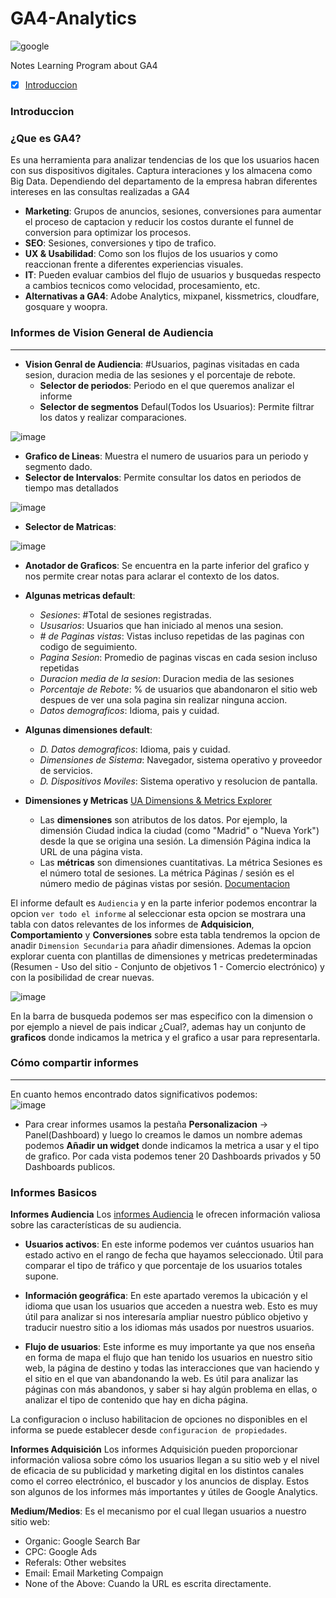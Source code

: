 # GA4-Analytics
![google](https://i0.wp.com/www.lalmendrodesign.com/wp-content/uploads/2021/03/Google-Analytics-Logo.png?fit=3636%2C2000&ssl=1)

Notes Learning Program about GA4 

- [x] [Introduccion](#introduccion)


### Introduccion

### ¿Que es GA4?
Es una herramienta para analizar tendencias de los que los usuarios hacen con sus dispositivos digitales. Captura interaciones y los almacena como Big Data. Dependiendo del departamento de la empresa habran diferentes intereses en las consultas realizadas a GA4

- **Marketing**: Grupos de anuncios, sesiones, conversiones para aumentar el proceso de captacion y reducir los costos durante el funnel de conversion para optimizar los procesos. 
- **SEO**: Sesiones, conversiones y tipo de trafico.
- **UX & Usabilidad**: Como son los flujos de los usuarios y como reaccionan frente a diferentes experiencias visuales.
- **IT**: Pueden evaluar cambios del flujo de usuarios y busquedas respecto a cambios tecnicos como velocidad, procesamiento, etc.
- **Alternativas a GA4**: Adobe Analytics, mixpanel, kissmetrics, cloudfare, gosquare y woopra.

### Informes de Vision General de Audiencia
---
- **Vision Genral de Audiencia**: #Usuarios, paginas visitadas en cada sesion, duracion media de las sesiones y el porcentaje de rebote. 
  - **Selector de periodos**: Periodo en el que queremos analizar el informe
  - **Selector de segmentos** Defaul(Todos los Usuarios): Permite filtrar los datos y realizar comparaciones.

![image](https://user-images.githubusercontent.com/60556632/169178745-13b8133e-363f-421f-9e6d-cd2df4a54c7e.png)
  - **Grafico de Lineas**: Muestra el numero de usuarios para un periodo y segmento dado.
  - **Selector de Intervalos**: Permite consultar los datos en periodos de tiempo mas detallados

![image](https://user-images.githubusercontent.com/60556632/169178961-5bae282c-80fb-4ace-a261-9e71f62da355.png)

  - **Selector de Matricas**:

![image](https://user-images.githubusercontent.com/60556632/169179105-dd0173d6-36a8-4b00-8595-1cfc0e4a8419.png)
  - **Anotador de Graficos**: Se encuentra en la parte inferior del grafico y nos permite crear notas para aclarar el contexto de los datos.
  - **Algunas metricas default**:

    - _Sesiones_: #Total de sesiones registradas.
    - _Ususarios_: Usuarios que han iniciado al menos una sesion.
    - _# de Paginas vistas_: Vistas incluso repetidas de las paginas con codigo de seguimiento.
    - _Pagina Sesion_: Promedio de paginas viscas en cada sesion incluso repetidas
    - _Duracion media de la sesion_: Duracion media de las sesiones
    - _Porcentaje de Rebote_: % de usuarios que abandonaron el sitio web despues de ver una sola pagina sin realizar ninguna accion.
    - _Datos demograficos_: Idioma, pais y cuidad.
  - **Algunas dimensiones default**:
    - _D. Datos demograficos_: Idioma, pais y cuidad.
    - _Dimensiones de Sistema_: Navegador, sistema operativo y proveedor de servicios.
    - _D. Dispositivos Moviles_: Sistema operativo y resolucion de pantalla.

- **Dimensiones y Metricas** [UA Dimensions & Metrics Explorer](https://ga-dev-tools.web.app/dimensions-metrics-explorer/)
  - Las **dimensiones** son atributos de los datos. Por ejemplo, la dimensión Ciudad indica la ciudad (como "Madrid" o "Nueva York") desde la que se origina una sesión. La dimensión Página indica la URL de una página vista.
  - Las **métricas** son dimensiones cuantitativas. La métrica Sesiones es el número total de sesiones. La métrica Páginas / sesión es el número medio de páginas vistas por sesión. [Documentacion](https://support.google.com/analytics/answer/1033861?hl=es#ValidDimensionMetricCombinations&zippy=%2Cen-este-art%C3%ADculo)

El informe default es `Audiencia` y en la parte inferior podemos encontrar la opcion `ver todo el informe` al seleccionar esta opcion se mostrara una tabla con datos relevantes de los informes de **Adquisicion**, **Comportamiento** y **Conversiones** sobre esta tabla tendremos la opcion de anadir `Dimension Secundaria` para añadir dimensiones. Ademas la opcion explorar cuenta con plantillas de dimensiones y metricas predeterminadas (Resumen - Uso del sitio - Conjunto de objetivos 1 - Comercio electrónico) y con la posibilidad de crear nuevas.


![image](https://user-images.githubusercontent.com/60556632/169194151-b6d449a7-3cc5-44bf-9d0e-da78d18d0a0d.png)

En la barra de busqueda podemos ser mas especifico con la dimension o por ejemplo a nievel de pais indicar ¿Cual?, ademas hay un conjunto de **graficos** donde indicamos la metrica y el grafico a usar para representarla. 

### Cómo compartir informes
---
En cuanto hemos encontrado datos significativos podemos:  
![image](https://user-images.githubusercontent.com/60556632/169195247-19b567af-9e1a-4bc8-97a8-c6ef4c9c16a8.png)

- Para crear informes usamos la pestaña **Personalizacion** -> Panel(Dashboard) y luego lo creamos le damos un nombre ademas podemos **Añadir un widget** donde indicamos la metrica a usar y el tipo de grafico. Por cada vista podemos tener 20 Dashboards privados y 50 Dashboards publicos. 


### Informes Basicos

**Informes Audiencia**
Los [informes Audiencia](https://support.google.com/analytics/answer/1012034?hl=es#zippy=%2Csecciones-de-este-art%C3%ADculo) le ofrecen información valiosa sobre las características de su audiencia.

- **Usuarios activos**: En este informe podemos ver cuántos usuarios han estado activo en el rango de fecha que hayamos seleccionado. Útil para comparar el tipo de tráfico y que porcentaje de los usuarios totales supone.

- **Información geográfica**: En este apartado veremos la ubicación y el idioma que usan los usuarios que acceden a nuestra web. Esto es muy útil para analizar si nos interesaría ampliar nuestro público objetivo y traducir nuestro sitio a los idiomas más usados por nuestros usuarios.

- **Flujo de usuarios**: Este informe es muy importante ya que nos enseña en forma de mapa el flujo que han tenido los usuarios en nuestro sitio web, la página de destino y todas las interacciones que van haciendo y el sitio en el que van abandonando la web. Es útil para analizar las páginas con más abandonos, y saber si hay algún problema en ellas, o analizar el tipo de contenido que hay en dicha página.

La configuracion o incluso habilitacion de opciones no disponibles en el informa se puede establecer desde `configuracion de propiedades`.

**Informes Adquisición**
Los informes Adquisición pueden proporcionar información valiosa sobre cómo los usuarios llegan a su sitio web y el nivel de eficacia de su publicidad y marketing digital en los distintos canales como el correo electrónico, el buscador y los anuncios de display. Estos son algunos de los informes más importantes y útiles de Google Analytics.

**Medium/Medios**: Es el mecanismo por el cual llegan usuarios a nuestro sitio web:
- Organic: Google Search Bar
- CPC: Google Ads
- Referals: Other websites
- Email: Email Marketing Compaign
- None of the Above: Cuando la URL es escrita directamente. 
